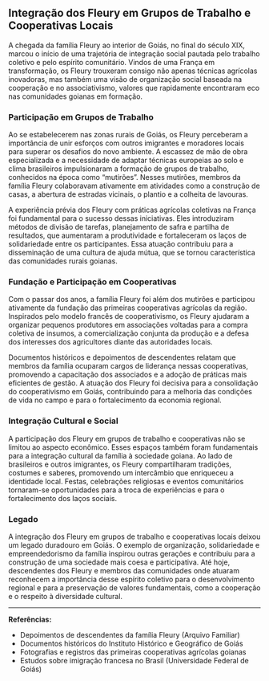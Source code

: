 ## Integração dos Fleury em Grupos de Trabalho e Cooperativas Locais

A chegada da família Fleury ao interior de Goiás, no final do século XIX, marcou o início de uma trajetória de integração social pautada pelo trabalho coletivo e pelo espírito comunitário. Vindos de uma França em transformação, os Fleury trouxeram consigo não apenas técnicas agrícolas inovadoras, mas também uma visão de organização social baseada na cooperação e no associativismo, valores que rapidamente encontraram eco nas comunidades goianas em formação.

### Participação em Grupos de Trabalho

Ao se estabelecerem nas zonas rurais de Goiás, os Fleury perceberam a importância de unir esforços com outros imigrantes e moradores locais para superar os desafios do novo ambiente. A escassez de mão de obra especializada e a necessidade de adaptar técnicas europeias ao solo e clima brasileiros impulsionaram a formação de grupos de trabalho, conhecidos na época como “mutirões”. Nesses mutirões, membros da família Fleury colaboravam ativamente em atividades como a construção de casas, a abertura de estradas vicinais, o plantio e a colheita de lavouras.

A experiência prévia dos Fleury com práticas agrícolas coletivas na França foi fundamental para o sucesso dessas iniciativas. Eles introduziram métodos de divisão de tarefas, planejamento de safra e partilha de resultados, que aumentaram a produtividade e fortaleceram os laços de solidariedade entre os participantes. Essa atuação contribuiu para a disseminação de uma cultura de ajuda mútua, que se tornou característica das comunidades rurais goianas.

### Fundação e Participação em Cooperativas

Com o passar dos anos, a família Fleury foi além dos mutirões e participou ativamente da fundação das primeiras cooperativas agrícolas da região. Inspirados pelo modelo francês de cooperativismo, os Fleury ajudaram a organizar pequenos produtores em associações voltadas para a compra coletiva de insumos, a comercialização conjunta da produção e a defesa dos interesses dos agricultores diante das autoridades locais.

Documentos históricos e depoimentos de descendentes relatam que membros da família ocuparam cargos de liderança nessas cooperativas, promovendo a capacitação dos associados e a adoção de práticas mais eficientes de gestão. A atuação dos Fleury foi decisiva para a consolidação do cooperativismo em Goiás, contribuindo para a melhoria das condições de vida no campo e para o fortalecimento da economia regional.

### Integração Cultural e Social

A participação dos Fleury em grupos de trabalho e cooperativas não se limitou ao aspecto econômico. Esses espaços também foram fundamentais para a integração cultural da família à sociedade goiana. Ao lado de brasileiros e outros imigrantes, os Fleury compartilharam tradições, costumes e saberes, promovendo um intercâmbio que enriqueceu a identidade local. Festas, celebrações religiosas e eventos comunitários tornaram-se oportunidades para a troca de experiências e para o fortalecimento dos laços sociais.

### Legado

A integração dos Fleury em grupos de trabalho e cooperativas locais deixou um legado duradouro em Goiás. O exemplo de organização, solidariedade e empreendedorismo da família inspirou outras gerações e contribuiu para a construção de uma sociedade mais coesa e participativa. Até hoje, descendentes dos Fleury e membros das comunidades onde atuaram reconhecem a importância desse espírito coletivo para o desenvolvimento regional e para a preservação de valores fundamentais, como a cooperação e o respeito à diversidade cultural.

---

**Referências:**

- Depoimentos de descendentes da família Fleury (Arquivo Familiar)
- Documentos históricos do Instituto Histórico e Geográfico de Goiás
- Fotografias e registros das primeiras cooperativas agrícolas goianas
- Estudos sobre imigração francesa no Brasil (Universidade Federal de Goiás)